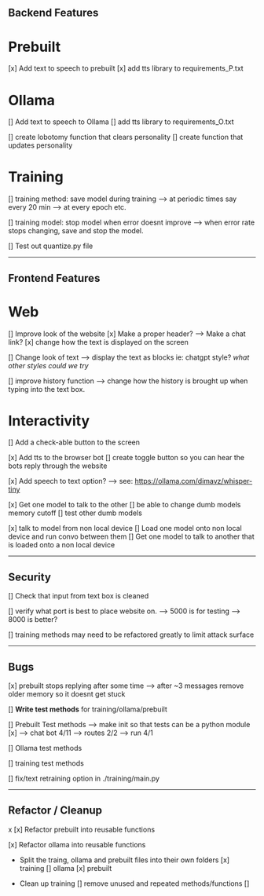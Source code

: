 ## Backend Features

# Prebuilt
[x] Add text to speech to prebuilt
[x] add tts library to requirements_P.txt

# Ollama
[] Add text to speech to Ollama
[] add tts library to requirements_O.txt

[] create lobotomy function that clears personality
[] create function that updates personality

# Training
[] training method: save model during training 
--> at periodic times say every 20 min 
--> at every epoch etc.

[] training model: stop model when error doesnt improve
--> when error rate stops changing, save and stop the model.

[] Test out quantize.py file



---------------------------------------------------------------
## Frontend Features

# Web

[] Improve look of the website
[x] Make a proper header?
--> Make a chat link? 
[x] change how the text is displayed on the screen

[] Change look of text
--> display the text as blocks ie: chatgpt style?
    *what other styles could we try*

[] improve history function
--> change how the history is brought up when typing into the text box.

# Interactivity

[] Add a check-able button to the screen

[x] Add tts to the browser bot
[] create toggle button so you can hear the bots reply through the website

[x] Add speech to text option?
--> see: https://ollama.com/dimavz/whisper-tiny

[x] Get one model to talk to the other
[] be able to change dumb models memory cutoff
[] test other dumb models

[x] talk to model from non local device
[] Load one model onto non local device and run convo between them 
[] Get one model to talk to another that is loaded onto a non local device


---------------------------------------------------------------
## Security

[] Check that input from text box is cleaned

[] verify what port is best to place website on.
--> 5000 is for testing
--> 8000 is better?

[] training methods may need to be refactored greatly to limit attack surface

---------------------------------------------------------------
## Bugs

[x] prebuilt stops replying after some time
--> after ~3 messages remove older memory so it doesnt get stuck

[] **Write test methods** for training/ollama/prebuilt

[] Prebuilt Test methods
--> make init so that tests can be a python module  [x] 
--> chat bot  4/11
--> routes   2/2
--> run      4/1

[] Ollama test methods

[] training test methods


[] fix/text retraining option in ./training/main.py



---------------------------------------------------------------
## Refactor / Cleanup
x
[x] Refactor prebuilt into reusable functions  

[x] Refactor ollama into reusable functions

- Split the traing, ollama and prebuilt files into their own folders
[x] training
[] ollama
[x] prebuilt

- Clean up training
[] remove unused and repeated methods/functions
[] 


